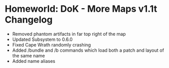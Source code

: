 # Homeworld: DoK - More Maps v1.1t Changelog
- Removed phantom artifacts in far top right of the map
- Updated Subsystem to 0.6.0
- Fixed Cape Wrath randomly crashing
- Added /bundle and /b commands which load both a patch and layout of the same name
- Added name aliases
